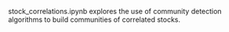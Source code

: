 stock_correlations.ipynb explores the use of community detection algorithms to build communities of correlated stocks.
